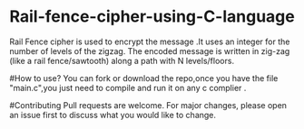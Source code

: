 # Rail-fence-cipher-using-C-language
Rail Fence cipher is used to encrypt the message .It uses an integer for the number of levels of the zigzag.
The encoded message is written in zig-zag (like a rail fence/sawtooth) along a path with N levels/floors.

#How to use?
You can fork or download the repo,once you have the file "main.c",you just need to compile and run it on any c complier .

#Contributing
Pull requests are welcome. For major changes, please open an issue first to discuss what you would like to change.


